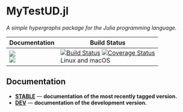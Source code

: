 # MyTestUD.jl

*A simple hypergraphs package for the Julia programming language.*

| **Documentation** | **Build Status** |
|---------------|--------------|
|[![][docs-stable-img]][docs-stable-url] <br/> [![][docs-latest-img]][docs-dev-url] | [![Build Status][travis-img]][travis-url]  [![Coverage Status][codecov-img]][codecov-url] <br/> Linux and macOS |

## Documentation

- [**STABLE**][docs-stable-url] &mdash; **documentation of the most recently tagged version.**
- [**DEV**][docs-dev-url] &mdash; **documentation of the development version.**

[docs-latest-img]: https://img.shields.io/badge/docs-latest-blue.svg
[docs-stable-img]: https://img.shields.io/badge/docs-stable-blue.svg
[docs-dev-url]: https://pszufe.github.io/MyTestUD.jl/dev
[docs-stable-url]: https://pszufe.github.io/MyTestUD.jl/stable

[travis-img]: https://travis-ci.org/pszufe/MyTestUD.jl.svg?branch=master
[travis-url]: https://travis-ci.org/pszufe/MyTestUD.jl

[codecov-img]: https://coveralls.io/repos/github/pszufe/MyTestUD.jl/badge.svg?branch=master
[codecov-url]: https://coveralls.io/github/pszufe/MyTestUD.jl?branch=master
